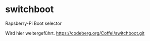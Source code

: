 # switchboot
Rapsberry-Pi Boot selector

Wird hier weitergeführt.
https://codeberg.org/Coffel/switchboot.git
